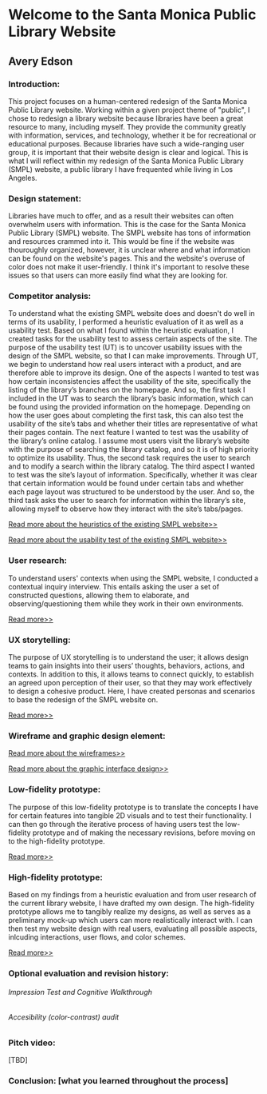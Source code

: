 # Welcome to the Santa Monica Public Library Website
## Avery Edson

### Introduction: 

This project focuses on a human-centered redesign of the Santa Monica Public Library website. Working within a given project theme of "public", I chose to redesign a library website because libraries have been a great resource to many, including myself. They provide the community greatly with information, services, and technology, whether it be for recreational or educational purposes. Because libraries have such a wide-ranging user group, it is important that their website design is clear and logical. This is what I will reflect within my redesign of the Santa Monica Public Library (SMPL) website, a public library I have frequented while living in Los Angeles.

### Design statement: 

Libraries have much to offer, and as a result their websites can often overwhelm users with information. This is the case for the Santa Monica Public Library (SMPL) website. The SMPL website has tons of information and resources crammed into it. This would be fine if the website was thouroughly organized, however, it is unclear where and what information can be found on the website's pages. This and the website's overuse of color does not make it user-friendly. I think it's important to resolve these issues so that users can more easily find what they are looking for.

### Competitor analysis:

To understand what the existing SMPL website does and doesn't do well in terms of its usability, I performed a heuristic evaluation of it as well as a usability test. Based on what I found within the heuristic evaluation, I created tasks for the usability test to assess certain aspects of the site. The purpose of the usability test (UT) is to uncover usability issues with the design of the SMPL website, so that I can make improvements. Through UT, we begin to understand how real users interact with a product, and are therefore able to improve its design. One of the aspects I wanted to test was how certain inconsistencies affect the usability of the site, specifically the listing of the library’s branches on the homepage. And so, the first task I included in the UT was to search the library’s basic information, which can be found using the provided information on the homepage. Depending on how the user goes about completing the first task, this can also test the usability of the site’s tabs and whether their titles are representative of what their pages contain. The next feature I wanted to test was the usability of the library’s online catalog. I assume most users visit the library’s website with the purpose of searching the library catalog, and so it is of high priority to optimize its usability. Thus, the second task requires the user to search and to modify a search within the library catalog. The third aspect I wanted to test was the site’s layout of information. Specifically, whether it was clear that certain information would be found under certain tabs and whether each page layout was structured to be understood by the user. And so, the third task asks the user to search for information within the library’s site, allowing myself to observe how they interact with the site’s tabs/pages.

[Read more about the heuristics of the existing SMPL website>>](https://github.com/aveds/DH150-2020S/blob/master/assignment01/README.md)

[Read more about the usability test of the existing SMPL website>>](https://github.com/aveds/DH150-2020S/blob/master/assignment02/README.md)

### User research:

To understand users' contexts when using the SMPL website, I conducted a contextual inquiry interview. This entails asking the user a set of constructed questions, allowing them to elaborate, and observing/questioning them while they work in their own environments.

[Read more>>](https://github.com/aveds/DH150-2020S/blob/master/assignment04/README.md)

### UX storytelling:

The purpose of UX storytelling is to understand the user; it allows design teams to gain insights into their users’ thoughts, behaviors, actions, and contexts. In addition to this, it allows teams to connect quickly, to establish an agreed upon perception of their user, so that they may work effectively to design a cohesive product. Here, I have created personas and scenarios to base the redesign of the SMPL website on.

[Read more>>](https://github.com/aveds/DH150-2020S/blob/master/assignment05/README.md)

### Wireframe and graphic design element:

[Read more about the wireframes>>](https://github.com/aveds/DH150-2020S/blob/master/assignment06/README.md)

[Read more about the graphic interface design>>](https://github.com/aveds/DH150-2020S/blob/master/assignment07/README.md)

### Low-fidelity prototype:

The purpose of this low-fidelity prototype is to translate the concepts I have for certain features into tangible 2D visuals and to test their functionality. I can then go through the iterative process of having users test the low-fidelity prototype and of making the necessary revisions, before moving on to the high-fidelity prototype.

[Read more>>](https://github.com/aveds/DH150-2020S/blob/master/assignment06/README.md)

### High-fidelity prototype:

Based on my findings from a heuristic evaluation and from user research of the current library website, I have drafted my own design. The high-fidelity prototype allows me to tangibly realize my designs, as well as serves as a preliminary mock-up which users can more realistically interact with. I can then test my website design with real users, evaluating all possible aspects, inlcuding interactions, user flows, and color schemes.

[Read more>>](https://github.com/aveds/DH150-2020S/blob/master/assignment07/README.md)

### Optional evaluation and revision history:

###### Impression Test and Cognitive Walkthrough

###### Accesibility (color-contrast) audit

### Pitch video:

[TBD]

### Conclusion: [what you learned throughout the process]
